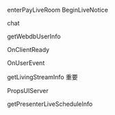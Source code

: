 enterPayLiveRoom  BeginLiveNotice

chat

getWebdbUserInfo

OnClientReady

OnUserEvent

getLivingStreamInfo 重要













PropsUIServer

getPresenterLiveScheduleInfo